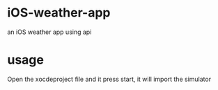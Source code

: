 # iOS-weather-app
an iOS weather app using api
# usage
Open the xocdeproject file and it press start, it will import the simulator
